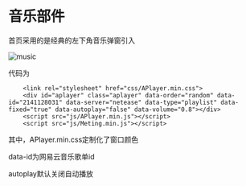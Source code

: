 # 音乐部件

首页采用的是经典的左下角音乐弹窗引入

![music](https://jsd.cdn.noisework.cn/gh/rcy1314/tuchuang@main/uPic/music.png)

代码为

```
    <link rel="stylesheet" href="css/APlayer.min.css">  
    <div id="aplayer" class="aplayer" data-order="random" data-id="2141128031" data-server="netease" data-type="playlist" data-fixed="true" data-autoplay="false" data-volume="0.8"></div>
    <script src="js/APlayer.min.js"></script>
    <script src="js/Meting.min.js"></script>
```

其中，APlayer.min.css定制化了窗口颜色

data-id为网易云音乐歌单id

autoplay默认关闭自动播放
